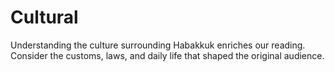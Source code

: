 # Cultural

Understanding the culture surrounding Habakkuk enriches our reading. Consider the customs, laws, and daily life that shaped the original audience.

